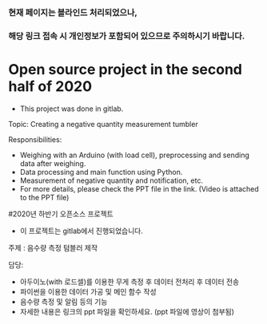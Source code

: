 ### 현재 페이지는 블라인드 처리되었으나,
### 해당 링크 접속 시 개인정보가 포함되어 있으므로 주의하시기 바랍니다.

# Open source project <!--of the Department of Information Security--> in the second half of 2020

- This project was done in gitlab.
<!-- - URL : https://gitlab.com/giwon9977/20-2-opensourcesw.git-->

Topic: Creating a negative quantity measurement tumbler

Responsibilities:

 - Weighing with an Arduino (with load cell), preprocessing and sending data after weighing.
 - Data processing and main function using Python.
 - Measurement of negative quantity and notification, etc.
 - For more details, please check the PPT file in the link. (Video is attached to the PPT file)

#2020년 하반기 <!--정보보호학과 -->오픈소스 프로젝트

- 이 프로젝트는 gitlab에서 진행되었습니다.
<!-- - URL : https://gitlab.com/giwon9977/20-2-opensourcesw.git -->

주제 : 음수량 측정 텀블러 제작

담당:

 - 아두이노(with 로드셀)를 이용한 무게 측정 후 데이터 전처리 후 데이터 전송
 - 파이썬을 이용한 데이터 가공 및 메인 함수 작성
 - 음수량 측정 및 알림 등의 기능
 - 자세한 내용은 링크의 ppt 파일을 확인하세요. (ppt 파일에 영상이 첨부됨)
